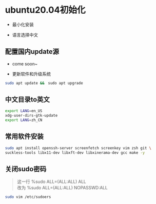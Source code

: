# ubuntu20.04初始化

- 最小化安装

- 语言选择中文

## 配置国内update源

- come soon~

- 更新软件和升级系统
```bash
sudo apt update &&　sudo apt upgrade
```

## 中文目录to英文

```bash
export LANG=en_US
xdg-user-dirs-gtk-update
export LANG=zh_CN
```

## 常用软件安装

```bash
sudo apt install openssh-server screenfetch screenkey vim zsh git \
suckless-tools libx11-dev libxft-dev libxinerama-dev gcc make -y
```

## 关闭sudo密码

>这一行 %sudo ALL=(ALL:ALL) ALL <br> 改为 %sudo ALL=(ALL:ALL) NOPASSWD:ALL

```bash
sudo vim /etc/sudoers
```
